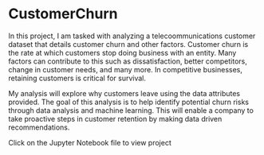 # CustomerChurn

In this project, I am tasked with analyzing a telecoommunications customer dataset that details customer churn and other factors. Customer churn is the rate at which customers stop doing business with an entity. Many factors can contribute to this such as dissatisfaction, better competitors, change in customer needs, and many more. In competitive businesses, retaining customers is critical for survival.

My analysis will explore why customers leave using the data attributes provided. The goal of this analysis is to help identify potential churn risks through data analysis and machine learning. This will enable a company to take proactive steps in customer retention by making data driven recommendations. 

Click on the Jupyter Notebook file to view project
